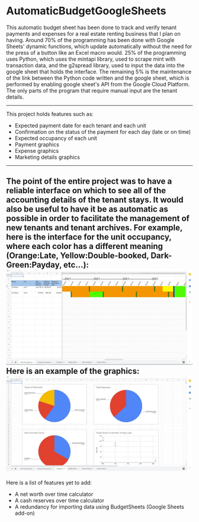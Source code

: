 # AutomaticBudgetGoogleSheets

This automatic budget sheet has been done to track and verify tenant payments and expenses for a real estate renting business that I plan on having. Around 70% of the programming has been done with Google Sheets' dynamic functions, which update automatically without the need for the press of a button like an Excel macro would. 25% of the programming uses Python, which uses the mintapi library, used to scrape mint with transaction data, and the g2spread library, used to input the data into the google sheet that holds the interface. The remaining 5% is the maintenance of the link between the Python code written and the google sheet, which is performed by enabling google sheet's API from the Google Cloud Platform. The only parts of the program that require manual input are the tenant details.

---
This project holds features such as:
- Expected payment date for each tenant and each unit
- Confirmation on the status of the payment for each day (late or on time)
- Expected occupancy of each unit
- Payment graphics
- Expense graphics
- Marketing details graphics
---
The point of the entire project was to have a reliable interface on which to see all of the accounting details of the tenant stays. It would also be useful to have it be as automatic as possible in order to facilitate the management of new tenants and tenant archives.
For example, here is the interface for the unit occupancy, where each color has a different meaning (Orange:Late, Yellow:Double-booked, Dark-Green:Payday, etc...):
![Image](Capture.JPG)
Here is an example of the graphics:
![Image](Capture2.JPG)
---
Here is a list of features yet to add:
- A net worth over time calculator
- A cash reserves over time calculator
- A redundancy for importing data using BudgetSheets (Google Sheets add-on)
